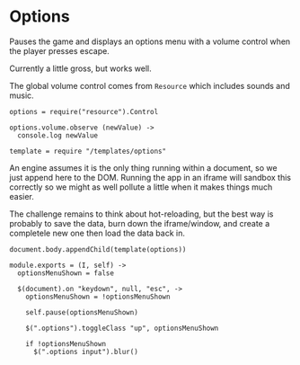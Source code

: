 Options
=======

Pauses the game and displays an options menu with a volume control when the
player presses escape.

Currently a little gross, but works well.

The global volume control comes from `Resource` which includes sounds and music.

    options = require("resource").Control

    options.volume.observe (newValue) ->
      console.log newValue

    template = require "/templates/options"

An engine assumes it is the only thing running within a document, so we just
append here to the DOM. Running the app in an iframe will sandbox this correctly
so we might as well pollute a little when it makes things much easier.

The challenge remains to think about hot-reloading, but the best way is probably
to save the data, burn down the iframe/window, and create a completele new one
then load the data back in.

    document.body.appendChild(template(options))

    module.exports = (I, self) ->
      optionsMenuShown = false

      $(document).on "keydown", null, "esc", ->
        optionsMenuShown = !optionsMenuShown

        self.pause(optionsMenuShown)

        $(".options").toggleClass "up", optionsMenuShown

        if !optionsMenuShown
          $(".options input").blur()
